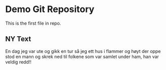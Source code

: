 # Demo Git Repository

This is the first file in repo.

## NY Text

En dag jeg var ute og gikk en tur så jeg ett hus i flammer og høyt der oppe
stod en mann og skrek ned til folkene som var samlet under ham, han var veldig redd!!


